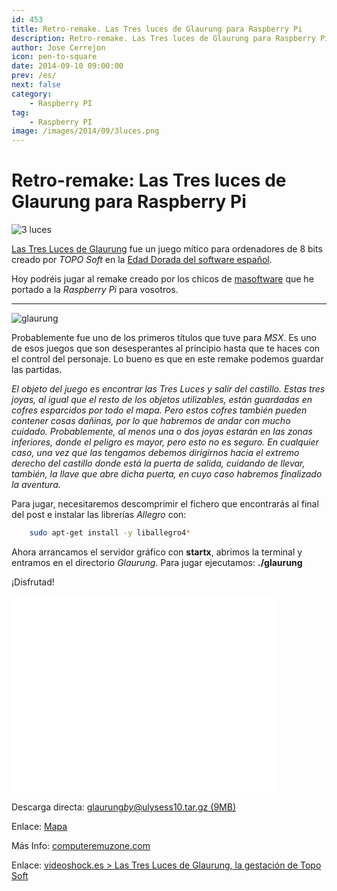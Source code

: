 ```yaml
---
id: 453
title: Retro-remake. Las Tres luces de Glaurung para Raspberry Pi
description: Retro-remake. Las Tres luces de Glaurung para Raspberry Pi
author: Jose Cerrejon
icon: pen-to-square
date: 2014-09-10 09:00:00
prev: /es/
next: false
category:
    - Raspberry PI
tag:
    - Raspberry PI
image: /images/2014/09/3luces.png
---
```


# Retro-remake: Las Tres luces de Glaurung para Raspberry Pi

![3 luces](/images/2014/09/3luces.png)

[Las Tres Luces de Glaurung](https://es.wikipedia.org/wiki/Las_tres_luces_de_Glaurung) fue un juego mítico para ordenadores de 8 bits creado por _TOPO Soft_ en la [Edad Dorada del software español](https://www.videoshock.es/articulos/2012/04/edad-de-oro-del-videojuego-espanol/).

Hoy podréis jugar al remake creado por los chicos de [masoftware](https://www.masoftware.es/) que he portado a la _Raspberry Pi_ para vosotros.

---

![glaurung](/images/2014/09/3luces.gif)

Probablemente fue uno de los primeros títulos que tuve para _MSX_. Es uno de esos juegos que son desesperantes al principio hasta que te haces con el control del personaje. Lo bueno es que en este remake podemos guardar las partidas.

_El objeto del juego es encontrar las Tres Luces y salir del castillo. Estas tres joyas, al igual que el resto de los objetos utilizables, están guardadas en cofres esparcidos por todo el mapa. Pero estos cofres también pueden contener cosas dañinas, por lo que habremos de andar con mucho cuidado. Probablemente, al menos una o dos joyas estarán en las zonas inferiores, donde el peligro es mayor, pero esto no es seguro. En cualquier caso, una vez que las tengamos debemos dirigirnos hacia el extremo derecho del castillo donde está la puerta de salida, cuidando de llevar, también, la llave que abre dicha puerta, en cuyo caso habremos finalizado la aventura._

Para jugar, necesitaremos descomprimir el fichero que encontrarás al final del post e instalar las librerías _Allegro_ con:

```bash
	sudo apt-get install -y liballegro4*
```

Ahora arrancamos el servidor gráfico con **startx**, abrimos la terminal y entramos en el directorio _Glaurung_. Para jugar ejecutamos: **./glaurung**

¡Disfrutad!

<iframe width="420" height="315" src="//www.youtube.com/embed/sCtv-UANSP4" frameborder="0" allowfullscreen></iframe>

Descarga directa: [glaurung*by*@ulysess10.tar.gz (9MB)](/res/glaurung_by_@ulysess10.tar.gz)

Enlace: [Mapa](https://www.masoftware.es/juegos/glaurung/mapeado.jpg)

Más Info: [computeremuzone.com](https://computeremuzone.com/ficha.php?id=274)

Enlace: [videoshock.es > Las Tres Luces de Glaurung, la gestación de Topo Soft](https://www.videoshock.es/criticas/2013/10/las-tres-luces-de-glaurung-la-gestacion-de-topo-soft/)
